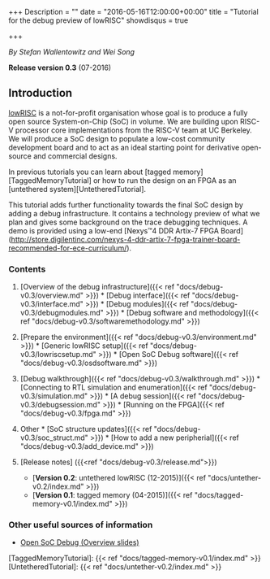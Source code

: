 +++
Description = ""
date = "2016-05-16T12:00:00+00:00"
title = "Tutorial for the debug preview of lowRISC"
showdisqus = true

+++

_By Stefan Wallentowitz and Wei Song_

**Release version 0.3** (07-2016)

## Introduction

[lowRISC][lowRISC] is a not-for-profit organisation whose goal is to
produce a fully open source System-on-Chip (SoC) in volume. We are
building upon RISC-V processor core implementations from the RISC-V
team at UC Berkeley. We will produce a SoC design to populate a
low-cost community development board and to act as an ideal starting
point for derivative open-source and commercial designs.

In previous tutorials you can learn about
[tagged memory][TaggedMemoryTutorial] or how to run the design on an
FPGA as an [untethered system][UntetheredTutorial].

This tutorial adds further functionality towards the final SoC design
by adding a debug infrastructure. It contains a technology preview of
what we plan and gives some background on the trace debugging
techniques. A demo is provided using a low-end
[Nexys™4 DDR Artix-7 FPGA Board]
(http://store.digilentinc.com/nexys-4-ddr-artix-7-fpga-trainer-board-recommended-for-ece-curriculum/).

### Contents

  1. [Overview of the debug infrastructure]({{< ref "docs/debug-v0.3/overview.md" >}})
    * [Debug interface]({{< ref "docs/debug-v0.3/interface.md" >}})
    * [Debug modules]({{< ref "docs/debug-v0.3/debugmodules.md" >}})
	* [Debug software and methodology]({{< ref "docs/debug-v0.3/softwaremethodology.md" >}})

  2. [Prepare the environment]({{< ref "docs/debug-v0.3/environment.md" >}})
    * [Generic lowRISC setup]({{< ref "docs/debug-v0.3/lowriscsetup.md" >}})
    * [Open SoC Debug software]({{< ref "docs/debug-v0.3/osdsoftware.md" >}})

  3. [Debug walkthrough]({{< ref "docs/debug-v0.3/walkthrough.md" >}})
    * [Connecting to RTL simulation and enumeration]({{< ref "docs/debug-v0.3/simulation.md" >}})
    * [A debug session]({{< ref "docs/debug-v0.3/debugsession.md" >}})
	* [Running on the FPGA]({{< ref "docs/debug-v0.3/fpga.md" >}})

  4. Other
    * [SoC structure updates]({{< ref "docs/debug-v0.3/soc_struct.md" >}})
    * [How to add a new peripherial]({{< ref "docs/debug-v0.3/add_device.md" >}})

  5. [Release notes] ({{<ref "docs/debug-v0.3/release.md">}})
     * [**Version 0.2**: untethered lowRISC (12-2015)]({{< ref "docs/untether-v0.2/index.md" >}})
     * [**Version 0.1**: tagged memory (04-2015)]({{< ref "docs/tagged-memory-v0.1/index.md" >}})

### Other useful sources of information

  * [Open SoC Debug (Overview slides)](http://opensocdebug.org/slides/2015-11-12-overview/)

<!-- Links -->

[lowRISC]: http://www.lowrisc.org/
[TaggedMemoryTutorial]: {{< ref "docs/tagged-memory-v0.1/index.md" >}}
[UntetheredTutorial]: {{< ref "docs/untether-v0.2/index.md" >}}

